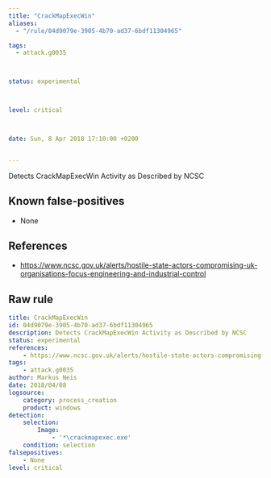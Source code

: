 ```yaml
---
title: "CrackMapExecWin"
aliases:
  - "/rule/04d9079e-3905-4b70-ad37-6bdf11304965"

tags:
  - attack.g0035



status: experimental



level: critical



date: Sun, 8 Apr 2018 17:10:00 +0200


---
```


Detects CrackMapExecWin Activity as Described by NCSC

<!--more-->


## Known false-positives

* None



## References

* https://www.ncsc.gov.uk/alerts/hostile-state-actors-compromising-uk-organisations-focus-engineering-and-industrial-control


## Raw rule
```yaml
title: CrackMapExecWin
id: 04d9079e-3905-4b70-ad37-6bdf11304965
description: Detects CrackMapExecWin Activity as Described by NCSC
status: experimental
references:
    - https://www.ncsc.gov.uk/alerts/hostile-state-actors-compromising-uk-organisations-focus-engineering-and-industrial-control
tags:
    - attack.g0035
author: Markus Neis
date: 2018/04/08
logsource:
    category: process_creation
    product: windows
detection:
    selection:
        Image:
            - '*\crackmapexec.exe'
    condition: selection
falsepositives:
    - None
level: critical

```
